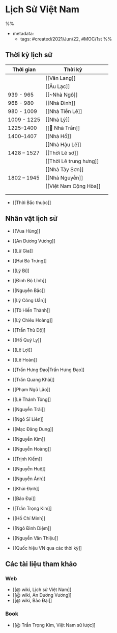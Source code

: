 # Lịch Sử Việt Nam

%% 
- metadata:
	- tags: #created/2021/Jun/22, #MOC/1st
%%

## Thời kỳ lịch sử
| Thời gian   | Thời kỳ                |     |
| ----------- | ---------------------- | --- |
|             | [[Văn Lang]]          |     |
|             | [[Âu Lạc]]            |     |
| 939 - 965   | [[~Nhà Ngô]]           |     |
| 968 - 980   | [[Nhà Đinh]]          |     |
| 980 - 1009  | [[Nhà Tiền Lê]]       |     |
| 1009 - 1225 | [[Nhà Lý]]            |     |
| 1225–1400   | [[🏡 Nhà Trần]]        |     |
| 1400–1407   | [[Nhà Hồ]]            |     |
|             | [[Nhà Hậu Lê]]        |     |
| 1428 – 1527 | [[Thời Lê sơ]]         |     |
|             | [[Thời Lê trung hưng]] |     |
|             | [[Nhà Tây Sơn]]       |     |
| 1802 – 1945 | [[Nhà Nguyễn]]        |     |
|             | [[Việt Nam Cộng Hòa]] |     |
|             |                        |     |
|             |                        |     |
- [[Thời Bắc thuộc]]

## Nhân vật lịch sử
- [[Vua Hùng]]
- [[An Dương Vương]]
- [[Lữ Gia]]
- [[Hai Bà Trưng]]
- [[Lý Bí]]
- [[Đinh Bộ Lĩnh]]
- [[Nguyễn Bặc]]
- [[Lý Công Uẩn]]
- [[Tô Hiến Thành]]
- [[Lý Chiêu Hoàng]]
- [[Trần Thủ Độ]]
- [[Hồ Quý Ly]]
- [[Lê Lợi]]
- [[Lê Hoàn]]
- [[Trần Hưng Đạo|Trần Hưng Đạo]]
- [[Trần Quang Khải]]
- [[Phạm Ngũ Lão]]
- [[Lê Thánh Tông]]
- [[Nguyễn Trãi]]
- [[Ngô Sĩ Liên]]
- [[Mạc Đăng Dung]]
- [[Nguyễn Kim]]
- [[Nguyễn Hoàng]]
- [[Trịnh Kiểm]]
- [[Nguyễn Huệ]]
- [[Nguyễn Ánh]]
- [[Khải Định]]
- [[Bảo Đại]]
- [[Trần Trọng Kim]]
- [[Hồ Chí Minh]]
- [[Ngô Đình Diệm]]
- [[Nguyễn Văn Thiệu]]


- [[Quốc hiệu VN qua các thời kỳ]]

## Các tài liệu tham khảo
### Web
- [[@ wiki, Lịch sử Việt Nam]]
- [[@ wiki, An Dương Vương]]
- [[@ wiki, Bảo Đại]]

### Book
- [[@ Trần Trọng Kim, Việt Nam sử lược]]